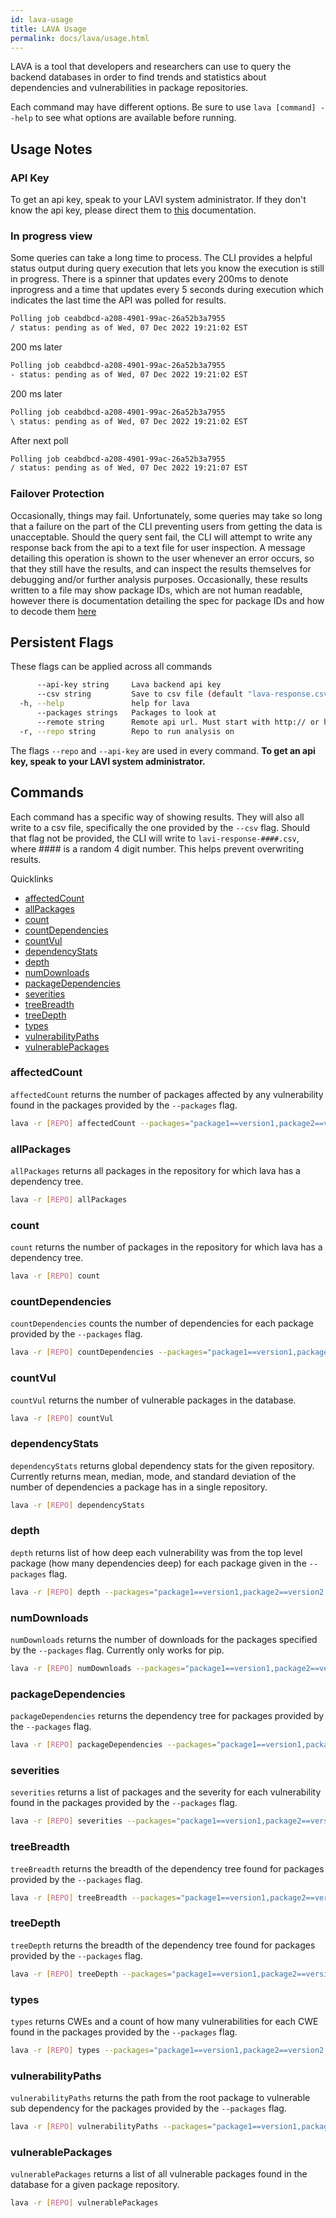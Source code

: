 ```yaml
---
id: lava-usage
title: LAVA Usage
permalink: docs/lava/usage.html
---
```


LAVA is a tool that developers and researchers can use to query the backend databases in order to find trends and statistics about dependencies and vulnerabilities in package repositories.

Each command may have different options. Be sure to use `lava [command] --help` to see what options are available before running.

## Usage Notes

### API Key
To get an api key, speak to your LAVI system administrator. If they don't know the api key, please direct them to [this](/docs/backend/architecture.html#lavi-worker) documentation.

### In progress view

Some queries can take a long time to process. The CLI provides a helpful status output during query execution that lets you know the execution is still in progress. There is a spinner that updates every 200ms to denote inprogress and a time that updates every 5 seconds during execution which indicates the last time the API was polled for results.
```bash
Polling job ceabdbcd-a208-4901-99ac-26a52b3a7955
/ status: pending as of Wed, 07 Dec 2022 19:21:02 EST
```
200 ms later
``` bash
Polling job ceabdbcd-a208-4901-99ac-26a52b3a7955
- status: pending as of Wed, 07 Dec 2022 19:21:02 EST
```
200 ms later
``` bash
Polling job ceabdbcd-a208-4901-99ac-26a52b3a7955
\ status: pending as of Wed, 07 Dec 2022 19:21:02 EST
```

After next poll
```bash
Polling job ceabdbcd-a208-4901-99ac-26a52b3a7955
/ status: pending as of Wed, 07 Dec 2022 19:21:07 EST
```

### Failover Protection

Occasionally, things may fail. Unfortunately, some queries may take so long that a failure on the part of the CLI preventing users from getting the data is unacceptable. Should the query sent fail, the CLI will attempt to write any response back from the api to a text file for user inspection. A message detailing this operation is shown to the user whenever an error occurs, so that they still have the results, and can inspect the results themselves for debugging and/or further analysis purposes. Occasionally, these results written to a file may show package IDs, which are not human readable, however there is documentation detailing the spec for package IDs and how to decode them [here](/docs/getting-started/data.html#package-ids)

## Persistent Flags

These flags can be applied across all commands
```bash
      --api-key string     Lava backend api key
      --csv string         Save to csv file (default "lava-response.csv")
  -h, --help               help for lava
      --packages strings   Packages to look at
      --remote string      Remote api url. Must start with http:// or https://, and not end with a slash (default "http://vocation.cs.umd.edu/api")
  -r, --repo string        Repo to run analysis on
```

The flags `--repo` and `--api-key` are used in every command. **To get an api key, speak to your LAVI system administrator.**

## Commands

Each command has a specific way of showing results. They will also all write to a csv file, specifically the one provided by the `--csv` flag. Should that flag not be provided, the CLI will write to `lavi-response-####.csv`, where #### is a random 4 digit number. This helps prevent overwriting results.

Quicklinks
* [affectedCount](#affectedcount)
* [allPackages](#allpackages)
* [count](#count)
* [countDependencies](#countdependencies)
* [countVul](#countvul)
* [dependencyStats](#dependencystats)
* [depth](#depth)
* [numDownloads](#numdownloads)
* [packageDependencies](#packagedependencies)
* [severities](#severities)
* [treeBreadth](#treebreadth)
* [treeDepth](#treedepth)
* [types](#types)
* [vulnerabilityPaths](#vulnerabilitypaths)
* [vulnerablePackages](#vulnerablepackages)

### affectedCount

`affectedCount` returns the number of packages affected by any vulnerability found in the packages provided by the `--packages` flag.
```bash
lava -r [REPO] affectedCount --packages="package1==version1,package2==version2,..."
```

### allPackages

`allPackages` returns all packages in the repository for which lava has a dependency tree.
```bash
lava -r [REPO] allPackages
```

### count

`count` returns the number of packages in the repository for which lava has a dependency tree.
```bash
lava -r [REPO] count
```

### countDependencies

`countDependencies` counts the number of dependencies for each package provided by the `--packages` flag.
```bash
lava -r [REPO] countDependencies --packages="package1==version1,package2==version2,..."
```

### countVul

`countVul` returns the number of vulnerable packages in the database.
```bash
lava -r [REPO] countVul
```

### dependencyStats

`dependencyStats` returns global dependency stats for the given repository. Currently returns mean, median, mode, and standard deviation of the number of dependencies a package has in a single repository.
```bash
lava -r [REPO] dependencyStats
```

### depth

`depth` returns list of how deep each vulnerability was from the top level package (how many dependencies deep) for each package given in the `--packages` flag.
```bash
lava -r [REPO] depth --packages="package1==version1,package2==version2,..."
```

### numDownloads

`numDownloads` returns the number of downloads for the packages specified by the `--packages` flag. Currently only works for pip.
```bash
lava -r [REPO] numDownloads --packages="package1==version1,package2==version2,..."
```

### packageDependencies

`packageDependencies` returns the dependency tree for packages provided by the `--packages` flag.
```bash
lava -r [REPO] packageDependencies --packages="package1==version1,package2==version2,..."
```

### severities

`severities` returns a list of packages and the severity for each vulnerability found in the packages provided by the `--packages` flag.
```bash
lava -r [REPO] severities --packages="package1==version1,package2==version2,..."
```

### treeBreadth

`treeBreadth` returns the breadth of the dependency tree found for packages provided by the `--packages` flag.
```bash
lava -r [REPO] treeBreadth --packages="package1==version1,package2==version2,..."
```

### treeDepth

`treeDepth` returns the breadth of the dependency tree found for packages provided by the `--packages` flag.
```bash
lava -r [REPO] treeDepth --packages="package1==version1,package2==version2,..."
```

### types

`types` returns CWEs and a count of how many vulnerabilities for each CWE found in the packages provided by the `--packages` flag.
```bash
lava -r [REPO] types --packages="package1==version1,package2==version2,..."
```

### vulnerabilityPaths

`vulnerabilityPaths` returns the path from the root package to vulnerable sub dependency for the packages provided by the `--packages` flag.
```bash
lava -r [REPO] vulnerabilityPaths --packages="package1==version1,package2==version2,..."
```

### vulnerablePackages

`vulnerablePackages` returns a list of all vulnerable packages found in the database for a given package repository.
```bash
lava -r [REPO] vulnerablePackages
```
